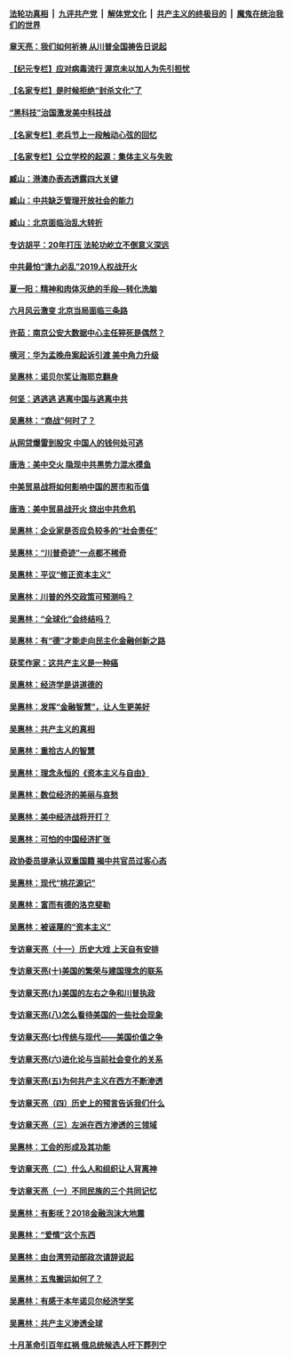####  [法轮功真相](../../../../basic/blob/master/README.md?t=07030631) &nbsp;|&nbsp; [九评共产党](../../../../9ping.md/blob/master/README.md?t=07030631) &nbsp;|&nbsp; [解体党文化](../../../../jtdwh.md/blob/master/README.md?t=07030631)  &nbsp;|&nbsp; [共产主义的终极目的](../../../../gczydzjmd.md/blob/master/README.md?t=07030631) &nbsp;|&nbsp; [魔鬼在统治我们的世界](../../../../mgztzwmdsj.md/blob/master/README.md?t=07030631) 

#### [章天亮：我们如何祈祷 从川普全国祷告日说起](../pages/nsc423/n11944627.md?t=07030631) 

#### [【纪元专栏】应对病毒流行 渥京未以加人为先引担忧](../pages/nsc423/n11875714.md?t=07030631) 

#### [【名家专栏】是时候拒绝“封杀文化”了](../pages/nsc423/n11814093.md?t=07030631) 

#### [“黑科技”治国激发美中科技战](../pages/nsc423/n11638056.md?t=07030631) 

#### [【名家专栏】老兵节上一段触动心弦的回忆](../pages/nsc423/n11646016.md?t=07030631) 

#### [【名家专栏】公立学校的起源：集体主义与失败](../pages/nsc423/n11601833.md?t=07030631) 

#### [臧山：港澳办表态透露四大关键](../pages/nsc423/n11421628.md?t=07030631) 

#### [臧山：中共缺乏管理开放社会的能力](../pages/nsc423/n11407457.md?t=07030631) 

#### [臧山：北京面临治乱大转折](../pages/nsc423/n11406895.md?t=07030631) 

#### [专访胡平：20年打压 法轮功屹立不倒意义深远](../pages/nsc423/n11398800.md?t=07030631) 

#### [中共最怕“逢九必乱”2019人权战开火](../pages/nsc423/n11385248.md?t=07030631) 

#### [夏一阳：精神和肉体灭绝的手段—转化洗脑](../pages/nsc423/n11368250.md?t=07030631) 

#### [六月风云激变 北京当局面临三条路](../pages/nsc423/n11313668.md?t=07030631) 

#### [许茹：南京公安大数据中心主任猝死是偶然？](../pages/nsc423/n11064744.md?t=07030631) 

#### [横河：华为孟晚舟案起诉引渡 美中角力升级](../pages/nsc423/n11027230.md?t=07030631) 

#### [吴惠林：诺贝尔奖让海耶克翻身](../pages/nsc423/n10890049.md?t=07030631) 

#### [何坚：逃逃逃 逃离中国与逃离中共](../pages/nsc423/n10592891.md?t=07030631) 

#### [吴惠林：“商战”何时了？](../pages/nsc423/n10573558.md?t=07030631) 

#### [从网贷爆雷到股灾 中国人的钱何处可逃](../pages/nsc423/n10572800.md?t=07030631) 

#### [唐浩：美中交火 隐现中共黑势力混水摸鱼](../pages/nsc423/n10544040.md?t=07030631) 

#### [中美贸易战将如何影响中国的房市和币值](../pages/nsc423/n10543697.md?t=07030631) 

#### [唐浩：美中贸易战开火 烧出中共危机](../pages/nsc423/n10540126.md?t=07030631) 

#### [吴惠林：企业家是否应负较多的“社会责任”](../pages/nsc423/n10535022.md?t=07030631) 

#### [吴惠林：“川普奇迹”一点都不稀奇](../pages/nsc423/n10512808.md?t=07030631) 

#### [吴惠林：平议“修正资本主义”](../pages/nsc423/n10495724.md?t=07030631) 

#### [吴惠林：川普的外交政策可预测吗？](../pages/nsc423/n10462387.md?t=07030631) 

#### [吴惠林：“全球化”会终结吗？](../pages/nsc423/n10452838.md?t=07030631) 

#### [吴惠林：有“德”才能走向民主化金融创新之路](../pages/nsc423/n10432292.md?t=07030631) 

#### [获奖作家：这共产主义是一种癌](../pages/nsc423/n10431541.md?t=07030631) 

#### [吴惠林：经济学是讲道德的](../pages/nsc423/n10398014.md?t=07030631) 

#### [吴惠林：发挥“金融智慧”，让人生更美好](../pages/nsc423/n10375019.md?t=07030631) 

#### [吴惠林：共产主义的真相](../pages/nsc423/n10351394.md?t=07030631) 

#### [吴惠林：重拾古人的智慧](../pages/nsc423/n10337691.md?t=07030631) 

#### [吴惠林：理念永恒的《资本主义与自由》](../pages/nsc423/n10316274.md?t=07030631) 

#### [吴惠林：数位经济的美丽与哀愁](../pages/nsc423/n10292946.md?t=07030631) 

#### [吴惠林：美中经济战将开打？](../pages/nsc423/n10258825.md?t=07030631) 

#### [吴惠林：可怕的中国经济扩张](../pages/nsc423/n10219147.md?t=07030631) 

#### [政协委员提承认双重国籍 揭中共官员过客心态](../pages/nsc423/n10208809.md?t=07030631) 

#### [吴惠林：现代“桃花源记”](../pages/nsc423/n10185234.md?t=07030631) 

#### [吴惠林：富而有德的洛克斐勒](../pages/nsc423/n10142264.md?t=07030631) 

#### [吴惠林：被诬蔑的“资本主义”](../pages/nsc423/n10124816.md?t=07030631) 

#### [专访章天亮（十一）历史大戏 上天自有安排](../pages/nsc423/n10094905.md?t=07030631) 

#### [专访章天亮(十)美国的繁荣与建国理念的联系](../pages/nsc423/n10094899.md?t=07030631) 

#### [专访章天亮(九)美国的左右之争和川普执政](../pages/nsc423/n10094889.md?t=07030631) 

#### [专访章天亮(八)怎么看待美国的一些社会现象](../pages/nsc423/n10094857.md?t=07030631) 

#### [专访章天亮(七)传统与现代——美国价值之争](../pages/nsc423/n10093140.md?t=07030631) 

#### [专访章天亮(六)进化论与当前社会变化的关系](../pages/nsc423/n10092036.md?t=07030631) 

#### [专访章天亮(五)为何共产主义在西方不断渗透](../pages/nsc423/n10083620.md?t=07030631) 

#### [专访章天亮（四）历史上的预言告诉我们什么](../pages/nsc423/n10083606.md?t=07030631) 

#### [专访章天亮（三）左派在西方渗透的三领域](../pages/nsc423/n10081115.md?t=07030631) 

#### [吴惠林：工会的形成及其功能](../pages/nsc423/n10080633.md?t=07030631) 

#### [专访章天亮（二）什么人和组织让人背离神](../pages/nsc423/n10076637.md?t=07030631) 

#### [专访章天亮（一）不同民族的三个共同记忆](../pages/nsc423/n10074188.md?t=07030631) 

#### [吴惠林：有影呒？2018金融泡沫大地震](../pages/nsc423/n10040534.md?t=07030631) 

#### [吴惠林：“爱情”这个东西](../pages/nsc423/n10019423.md?t=07030631) 

#### [吴惠林：由台湾劳动部政次请辞说起](../pages/nsc423/n9979679.md?t=07030631) 

#### [吴惠林：五鬼搬运如何了？](../pages/nsc423/n9925338.md?t=07030631) 

#### [吴惠林：有感于本年诺贝尔经济学奖](../pages/nsc423/n9871883.md?t=07030631) 

#### [吴惠林：共产主义渗透全球](../pages/nsc423/n9812748.md?t=07030631) 

#### [十月革命引百年红祸 俄总统候选人吁下葬列宁](../pages/nsc423/n9810182.md?t=07030631) 

